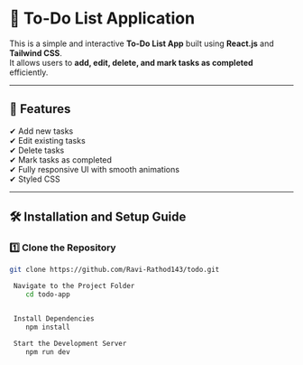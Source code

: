 # 📌 To-Do List Application

This is a simple and interactive **To-Do List App** built using **React.js** and **Tailwind CSS**.  
It allows users to **add, edit, delete, and mark tasks as completed** efficiently.

---

## 🚀 Features
✔ Add new tasks  
✔ Edit existing tasks  
✔ Delete tasks  
✔ Mark tasks as completed    
✔ Fully responsive UI with smooth animations  
✔ Styled CSS  

---

## 🛠️ Installation and Setup Guide

### **1️⃣ Clone the Repository**
```sh
git clone https://github.com/Ravi-Rathod143/todo.git

 Navigate to the Project Folder
    cd todo-app


 Install Dependencies
    npm install

 Start the Development Server
    npm run dev

